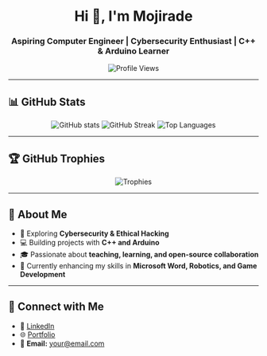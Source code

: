 <h1 align="center">Hi 👋, I'm Mojirade</h1>
<h3 align="center">Aspiring Computer Engineer | Cybersecurity Enthusiast | C++ & Arduino Learner</h3>

<p align="center">
  <img src="https://komarev.com/ghpvc/?username=Mojirade18&label=Profile%20Views&color=blue&style=flat" alt="Profile Views" />
</p>

---

## 📊 GitHub Stats

<div align="center">

  <!-- Overall Stats -->
  <img src="https://github-readme-stats.vercel.app/api?username=Mojirade18&show_icons=true&count_private=true&theme=radical" alt="GitHub stats" />

  <!-- Streak -->
  <img src="https://streak-stats.demolab.com?user=Mojirade18&theme=radical" alt="GitHub Streak" />

  <!-- Languages -->
  <img src="https://github-readme-stats.vercel.app/api/top-langs/?username=Mojirade18&layout=compact&theme=radical" alt="Top Languages" />

</div>

---

## 🏆 GitHub Trophies

<div align="center">
  <img src="https://github-profile-trophy.vercel.app/?username=Mojirade18&theme=radical&no-frame=true&row=1&margin-w=15" alt="Trophies" />
</div>

---

## 🌟 About Me
- 🔐 Exploring **Cybersecurity & Ethical Hacking**  
- 💻 Building projects with **C++ and Arduino**  
- 🎓 Passionate about **teaching, learning, and open-source collaboration**  
- 🌱 Currently enhancing my skills in **Microsoft Word, Robotics, and Game Development**  

---

## 🔗 Connect with Me
- 💼 [LinkedIn](https://linkedin.com/in/YOUR-LINK)  
- 🌐 [Portfolio](https://YOUR-SITE)  
- 📩 **Email:** your@email.com  
